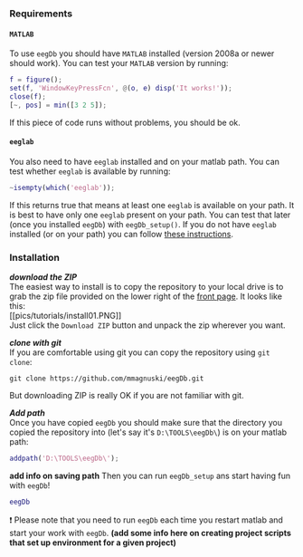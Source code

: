 ### Requirements
#### **`MATLAB`**

To use `eegDb` you should have `MATLAB` installed (version 2008a or newer should work). You can test your `MATLAB` version by running:
```matlab
f = figure();
set(f, 'WindowKeyPressFcn', @(o, e) disp('It works!'));
close(f);
[~, pos] = min([3 2 5]);
```
If this piece of code runs without problems, you should be ok.

#### **`eeglab`**

You also need to have `eeglab` installed and on your matlab path. You can test whether `eeglab` is available by running:
```matlab
~isempty(which('eeglab'));
```
If this returns true that means at least one `eeglab` is available on your path. It is best to have only one `eeglab` present on your path. You can test that later (once you installed `eegDb`) with `eegDb_setup()`.
If you do not have `eeglab` installed (or on your path) you can follow [these instructions](http://sccn.ucsd.edu/eeglab/downloadtoolbox.html). 

### Installation
***download the ZIP***  
The easiest way to install is to copy the repository to your local drive is to grab the zip file provided on the lower right of the [front page](https://github.com/mmagnuski/eegDb). It looks like this:  
[[pics/tutorials/install01.PNG]]  
Just click the `Download ZIP` button and unpack the zip wherever you want.  

***clone with git***  
If you are comfortable using git you can copy the repository using `git clone`:
```git
git clone https://github.com/mmagnuski/eegDb.git
```
But downloading ZIP is really OK if you are not familiar with git.

***Add path***  
Once you have copied `eegDb` you should make sure that the directory you copied the repository into (let's say it's `D:\TOOLS\eegDb\`) is on your matlab path:
```matlab
addpath('D:\TOOLS\eegDb\');
```
**add info on saving path** Then you can run `eegDb_setup` ans start having fun with `eegDb`!
```matlab
eegDb
```
:exclamation: Please note that you need to run `eegDb` each time you restart matlab and start your work with `eegDb`. **(add some info here on creating project scripts that set up environment for a given project)**